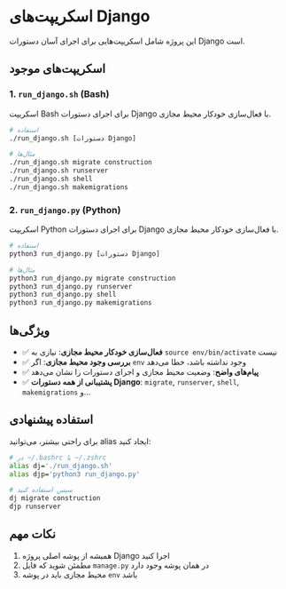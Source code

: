 # اسکریپت‌های Django

این پروژه شامل اسکریپت‌هایی برای اجرای آسان دستورات Django است.

## اسکریپت‌های موجود

### 1. `run_django.sh` (Bash)
اسکریپت Bash برای اجرای دستورات Django با فعال‌سازی خودکار محیط مجازی.

```bash
# استفاده
./run_django.sh [دستورات Django]

# مثال‌ها
./run_django.sh migrate construction
./run_django.sh runserver
./run_django.sh shell
./run_django.sh makemigrations
```

### 2. `run_django.py` (Python)
اسکریپت Python برای اجرای دستورات Django با فعال‌سازی خودکار محیط مجازی.

```bash
# استفاده
python3 run_django.py [دستورات Django]

# مثال‌ها
python3 run_django.py migrate construction
python3 run_django.py runserver
python3 run_django.py shell
python3 run_django.py makemigrations
```

## ویژگی‌ها

- ✅ **فعال‌سازی خودکار محیط مجازی**: نیازی به `source env/bin/activate` نیست
- ✅ **بررسی وجود محیط مجازی**: اگر `env` وجود نداشته باشد، خطا می‌دهد
- ✅ **پیام‌های واضح**: وضعیت محیط مجازی و اجرای دستورات را نشان می‌دهد
- ✅ **پشتیبانی از همه دستورات Django**: `migrate`, `runserver`, `shell`, `makemigrations` و...

## استفاده پیشنهادی

برای راحتی بیشتر، می‌توانید alias ایجاد کنید:

```bash
# در ~/.bashrc یا ~/.zshrc
alias dj='./run_django.sh'
alias djp='python3 run_django.py'

# سپس استفاده کنید
dj migrate construction
djp runserver
```

## نکات مهم

1. همیشه از پوشه اصلی پروژه Django اجرا کنید
2. مطمئن شوید که فایل `manage.py` در همان پوشه وجود دارد
3. محیط مجازی باید در پوشه `env` باشد
